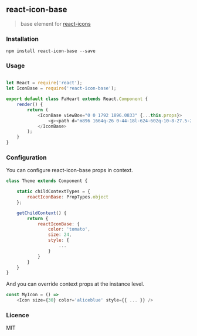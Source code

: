## react-icon-base

> base element for [react-icons](https://github.com/gorangajic/react-icons)

### Installation

```
npm install react-icon-base --save
```


### Usage

```javascript

let React = require('react');
let IconBase = require('react-icon-base');

export default class FaHeart extends React.Component {
    render() {
        return (
            <IconBase viewBox="0 0 1792 1896.0833" {...this.props}>
                <g><path d="m896 1664q-26 0-44-18l-624-602q-10-8-27.5-26t-55.5-65.5-68-97.5-53.5-121-23.5-138q0-220 127-344t351-124q62 0 126.5 21.5t120 58 95.5 68.5 76 68q36-36 76-68t95.5-68.5 120-58 126.5-21.5q224 0 351 124t127 344q0 221-229 450l-623 600q-18 18-44 18z"/></g>
            </IconBase>
        );
    }
}
```

### Configuration
You can configure react-icon-base props in context.

```javascript
class Theme extends Component {

    static childContextTypes = {
        reactIconBase: PropTypes.object
    };

    getChildContext() {
        return {
            reactIconBase: {
                color: 'tomato',
                size: 24,
                style: {
                    ...
                }
            }
        }
    }
}
```

And you can override context props at the instance level.

```javascript
const MyIcon = () =>
    <Icon size={30} color='aliceblue' style={{ ... }} />
```

### Licence

MIT
